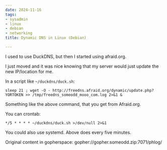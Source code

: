 ```yaml
---
date: 2024-11-16
tags:
- sysadmin
- linux
- debian
- networking
title: Dynamic DNS in Linux (Debian)

---
```



I used to use DuckDNS, but then I started using afraid.org.

I just moved and it was nice knowing that my server would just update the new
IP/location for me.

In a script like `~/duckdns/duck.sh`:

```
sleep 21 ; wget -O - http://freedns.afraid.org/dynamic/update.php?YORTOKEN >> /tmp/freedns_someodd_mooo_com.log 2>&1 &
```

Something like the above command, that you get from Afraid.org.

You can crontab:

```
*/5 * * * * ~/duckdns/duck.sh >/dev/null 2>&1
```

You could also use systemd. Above does every five minutes.


Original content in gopherspace: gopher://gopher.someodd.zip:7071/phlog/
